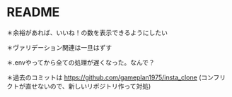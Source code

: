# README

＊余裕があれば、いいね！の数を表示できるようにしたい

＊ヴァリデーション関連は一旦はずす

＊.envやってから全ての処理が遅くなった。なんで？

＊過去のコミットは https://github.com/gameplan1975/insta_clone
(コンフリクトが直せないので、新しいリポジトリ作って対処)